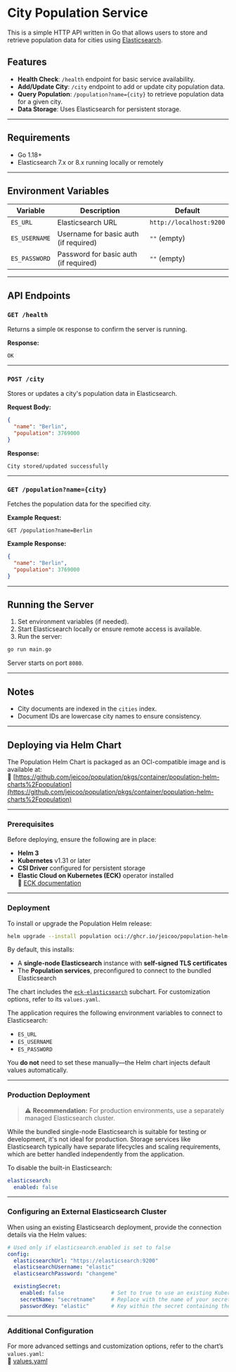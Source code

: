 # City Population Service

This is a simple HTTP API written in Go that allows users to store and retrieve population data for cities using [Elasticsearch](https://www.elastic.co/elasticsearch/).

## Features

- **Health Check**: `/health` endpoint for basic service availability.
- **Add/Update City**: `/city` endpoint to add or update city population data.
- **Query Population**: `/population?name={city}` to retrieve population data for a given city.
- **Data Storage**: Uses Elasticsearch for persistent storage.

---

## Requirements

- Go 1.18+
- Elasticsearch 7.x or 8.x running locally or remotely

---

## Environment Variables

| Variable       | Description                             | Default                  |
|----------------|-----------------------------------------|--------------------------|
| `ES_URL`       | Elasticsearch URL                       | `http://localhost:9200` |
| `ES_USERNAME`  | Username for basic auth (if required)   | `""` (empty)             |
| `ES_PASSWORD`  | Password for basic auth (if required)   | `""` (empty)             |

---

## API Endpoints

### `GET /health`

Returns a simple `OK` response to confirm the server is running.

**Response:**
```
OK
```

---

### `POST /city`

Stores or updates a city's population data in Elasticsearch.

**Request Body:**
```json
{
  "name": "Berlin",
  "population": 3769000
}
```

**Response:**
```
City stored/updated successfully
```

---

### `GET /population?name={city}`

Fetches the population data for the specified city.

**Example Request:**
```
GET /population?name=Berlin
```

**Example Response:**
```json
{
  "name": "Berlin",
  "population": 3769000
}
```

---

## Running the Server

1. Set environment variables (if needed).
2. Start Elasticsearch locally or ensure remote access is available.
3. Run the server:

```bash
go run main.go
```

Server starts on port `8080`.

---

## Notes

- City documents are indexed in the `cities` index.
- Document IDs are lowercase city names to ensure consistency.

---

## Deploying via Helm Chart

The Population Helm Chart is packaged as an OCI-compatible image and is available at:  
🔗 [https://github.com/jeicoo/population/pkgs/container/population-helm-charts%2Fpopulation](https://github.com/jeicoo/population/pkgs/container/population-helm-charts%2Fpopulation)

---

### Prerequisites

Before deploying, ensure the following are in place:

- **Helm 3**
- **Kubernetes** v1.31 or later
- **CSI Driver** configured for persistent storage
- **Elastic Cloud on Kubernetes (ECK)** operator installed  
  📘 [ECK documentation](https://www.elastic.co/docs/deploy-manage/deploy/cloud-on-k8s)

---

### Deployment

To install or upgrade the Population Helm release:

```bash
helm upgrade --install population oci://ghcr.io/jeicoo/population-helm-charts/population --version 0.0.11
```

By default, this installs:

- A **single-node Elasticsearch** instance with **self-signed TLS certificates**
- The **Population services**, preconfigured to connect to the bundled Elasticsearch

The chart includes the [`eck-elasticsearch`](https://github.com/elastic/cloud-on-k8s/tree/main/deploy/eck-stack/charts/eck-elasticsearch) subchart. For customization options, refer to its `values.yaml`.

The application requires the following environment variables to connect to Elasticsearch:

- `ES_URL`
- `ES_USERNAME`
- `ES_PASSWORD`

You **do not** need to set these manually—the Helm chart injects default values automatically.

---

### Production Deployment

> ⚠️ **Recommendation:** For production environments, use a separately managed Elasticsearch cluster.

While the bundled single-node Elasticsearch is suitable for testing or development, it's not ideal for production. Storage services like Elasticsearch typically have separate lifecycles and scaling requirements, which are better handled independently from the application.

To disable the built-in Elasticsearch:

```yaml
elasticsearch:
  enabled: false
```

---

### Configuring an External Elasticsearch Cluster

When using an existing Elasticsearch deployment, provide the connection details via the Helm values:

```yaml
# Used only if elasticsearch.enabled is set to false
config:
  elasticsearchUrl: "https://elasticsearch:9200"
  elasticsearchUsername: "elastic"
  elasticsearchPassword: "changeme"

  existingSecret:
    enabled: false               # Set to true to use an existing Kubernetes Secret
    secretName: "secretname"     # Replace with the name of your secret
    passwordKey: "elastic"       # Key within the secret containing the password
```

---

### Additional Configuration

For more advanced settings and customization options, refer to the chart’s `values.yaml`:  
📄 [values.yaml](https://github.com/jeicoo/population/blob/main/chart/values.yaml)
